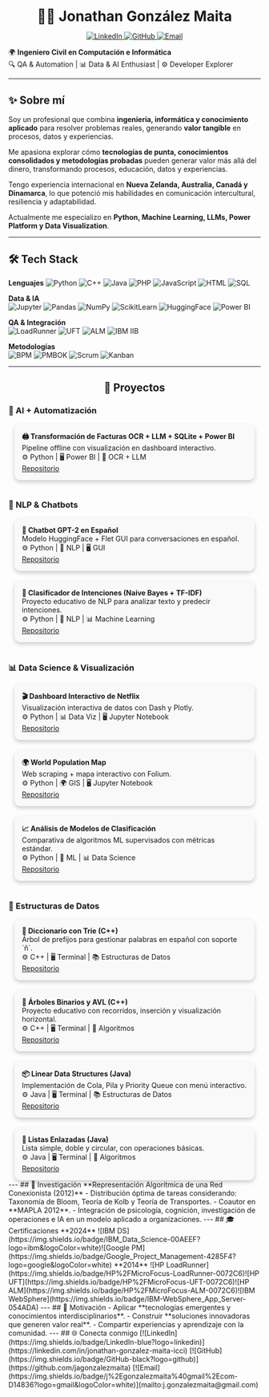 <h1 align="center"  style="margin-bottom:0;">👨‍💻 Jonathan González Maita</h1>

<p align="center">
    <a href="https://linkedin.com/in/jonathan-gonzalez-maita-icci">
        <img src="https://img.shields.io/badge/LinkedIn-blue?style=flat" alt="LinkedIn"/>
    </a>
    <a href="https://github.com/jagonzalezmaita">
        <img src="https://img.shields.io/badge/GitHub-black?style=flat" alt="GitHub"/>
    </a>
    <a href="mailto:j.gonzalezmaita@gmail.com">
        <img src="https://img.shields.io/badge/j.gonzalezmaita@gmail.com-D14836?style=flat" alt="Email"/>
    </a>
</p>

🌍 **Ingeniero Civil en Computación e Informática**  
🔍 QA & Automation | 📊 Data & AI Enthusiast | ⚙️ Developer Explorer  

---

## ✨ Sobre mí
Soy un profesional que combina **ingeniería, informática y conocimiento aplicado** para resolver problemas reales, generando **valor tangible** en procesos, datos y experiencias.  

Me apasiona explorar cómo **tecnologías de punta, conocimientos consolidados y metodologías probadas** pueden generar valor más allá del dinero, transformando procesos, educación, datos y experiencias. 

Tengo experiencia internacional en **Nueva Zelanda, Australia, Canadá y Dinamarca**, lo que potenció mis habilidades en comunicación intercultural, resiliencia y adaptabilidad.   

Actualmente me especializo en **Python, Machine Learning, LLMs, Power Platform y Data Visualization**.

---
## 🛠️ Tech Stack  
**Lenguajes**
![Python](https://img.shields.io/badge/Python-3776AB?logo=python&logoColor=white) ![C++](https://img.shields.io/badge/C++-00599C?logo=c%2B%2B&logoColor=white) ![Java](https://img.shields.io/badge/Java-007396?logo=java&logoColor=white) ![PHP](https://img.shields.io/badge/PHP-777BB4?logo=php&logoColor=white) ![JavaScript](https://img.shields.io/badge/JS-F7DF1E?logo=javascript&logoColor=black) ![HTML](https://img.shields.io/badge/HTML-E34F26?logo=html5&logoColor=white) ![SQL](https://img.shields.io/badge/SQL-4479A1?logo=postgresql&logoColor=white)  

**Data & IA**  
![Jupyter](https://img.shields.io/badge/Jupyter-F37626?logo=jupyter&logoColor=white) ![Pandas](https://img.shields.io/badge/Pandas-150458?logo=pandas&logoColor=white) ![NumPy](https://img.shields.io/badge/NumPy-013243?logo=numpy&logoColor=white) ![ScikitLearn](https://img.shields.io/badge/ScikitLearn-F7931E?logo=scikitlearn&logoColor=white) ![HuggingFace](https://img.shields.io/badge/HuggingFace-FF9900?logo=huggingface&logoColor=white) ![Power BI](https://img.shields.io/badge/PowerBI-F2C811?logo=power-bi&logoColor=black)  

**QA & Integración**  
![LoadRunner](https://img.shields.io/badge/HP%2FMicroFocus-LoadRunner-0072C6) ![UFT](https://img.shields.io/badge/HP%2FMicroFocus-UFT-0072C6) ![ALM](https://img.shields.io/badge/HP%2FMicroFocus-ALM-0072C6) ![IBM IIB](https://img.shields.io/badge/IBM_IIB-054ADA)  

**Metodologías**  
![BPM](https://img.shields.io/badge/BPM-00457C) ![PMBOK](https://img.shields.io/badge/PMBOK-002855) ![Scrum](https://img.shields.io/badge/Scrum-6DB33F?logo=scrumalliance&logoColor=white) ![Kanban](https://img.shields.io/badge/Kanban-0052CC?logo=trello&logoColor=white)  

---
<h2 align="center">📂 Proyectos</h2>
<!-- 🧾 AI + Automatización -->
<h3>🧾 AI + Automatización</h3>
<div style="display:flex; flex-wrap:wrap; gap:20px; justify-content:center;">
    <!-- Tarjeta 1 -->
    <div style="flex:1; min-width:300px; max-width:450px; border-radius:12px; box-shadow:0 4px 8px rgba(0,0,0,0.2); padding:15px; background:#f9f9f9;">
        <strong>🖨️ Transformación de Facturas OCR + LLM + SQLite + Power BI</strong><br>
        Pipeline offline con visualización en dashboard interactivo.<br>
        ⚙️ Python | 🖥️ Power BI | 🤖 OCR + LLM<br>
        <!--
        <img src="https://media.giphy.com/media/3o7TKD1x2g7KbHg3TG/giphy.gif" width="100%"><br>
        -->
        <a href="https://github.com/jagonzalezmaita/facturas-ocr-llm-powerbi">Repositorio</a>
    </div>
</div>
<br>
<!-- 🤖 NLP & Chatbots -->
<h3>🤖 NLP & Chatbots</h3>
<div style="display:flex; flex-wrap:wrap; gap:20px; justify-content:center;">
    <!-- Tarjeta 1 -->
    <div style="flex:1; min-width:300px; max-width:450px; border-radius:12px; box-shadow:0 4px 8px rgba(0,0,0,0.2); padding:15px; background:#f9f9f9;">
        <strong>💬 Chatbot GPT-2 en Español</strong><br>
        Modelo HuggingFace + Flet GUI para conversaciones en español.<br>
        ⚙️ Python | 🤖 NLP | 🖥️ GUI<br>
        <!--
        <img src="https://media.giphy.com/media/3o6Zt6ML6BklcajjsA/giphy.gif" width="100%" style="border-radius:8px;"><br>
        -->
        <a href="https://github.com/jagonzalezmaita/chatbot-DL-gpt">Repositorio</a>
    </div>
   <!-- Tarjeta 2 -->
   <div style="flex:1; min-width:300px; max-width:450px; border-radius:12px; box-shadow:0 4px 8px rgba(0,0,0,0.2); padding:15px; background:#f9f9f9;">
        <strong>🧠 Clasificador de Intenciones (Naive Bayes + TF-IDF)</strong><br>
        Proyecto educativo de NLP para analizar texto y predecir intenciones.<br>
        ⚙️ Python | 🤖 NLP | 📊 Machine Learning<br>
        <!--
        <img src="https://media.giphy.com/media/l0HlBO7eyXzSZkJri/giphy.gif" width="100%" style="border-radius:8px;"><br>
        -->
        <a href="https://github.com/jagonzalezmaita/chatbot-ML-classification-intentions">Repositorio</a>
    </div>
</div>
<br>
<!-- 📊 Data Science & Visualización -->
<h3>📊 Data Science & Visualización</h3>
<div style="display:flex; flex-wrap:wrap; gap:20px; justify-content:center;">
    <!-- Tarjeta 1 -->
    <div style="flex:1; min-width:300px; max-width:450px; border-radius:12px; box-shadow:0 4px 8px rgba(0,0,0,0.2); padding:15px; background:#f9f9f9;">
        <strong>🎬 Dashboard Interactivo de Netflix</strong><br>
        Visualización interactiva de datos con Dash y Plotly.<br>
        ⚙️ Python | 📊 Data Viz | 🖥️ Jupyter Notebook<br>
        <!--
        <img src="https://media.giphy.com/media/3o6ZsYgYF8Qy1AGxv2/giphy.gif" width="100%"><br>
        -->
        <a href="https://github.com/jagonzalezmaita/netflix-data-dashboard">Repositorio</a>
    </div>
   <!-- Tarjeta 2 -->
   <div style="flex:1; min-width:300px; max-width:450px; border-radius:12px; box-shadow:0 4px 8px rgba(0,0,0,0.2); padding:15px; background:#f9f9f9;">
        <strong>🌍 World Population Map</strong><br>
        Web scraping + mapa interactivo con Folium.<br>
        ⚙️ Python | 🌍 GIS | 🖥️ Jupyter Notebook<br>
        <!--
        <img src="https://media.giphy.com/media/l0HlBO7eyXzSZkJri/giphy.gif" width="100%"><br>
        -->
        <a href="https://github.com/jagonzalezmaita/world-population">Repositorio</a>
    </div>
   <!-- Tarjeta 3 -->
   <div style="flex:1; min-width:300px; max-width:450px; border-radius:12px; box-shadow:0 4px 8px rgba(0,0,0,0.2); padding:15px; background:#f9f9f9;">
        <strong>📈 Análisis de Modelos de Clasificación</strong><br>
        Comparativa de algoritmos ML supervisados con métricas estándar.<br>
        ⚙️ Python | 🤖 ML | 📊 Data Science<br>
        <!--
        <img src="https://media.giphy.com/media/l0MYs8yRblpHg1R6A/giphy.gif" width="100%"><br>
        -->
        <a href="https://github.com/jagonzalezmaita/breast-cancer-wisconsin-ML">Repositorio</a>
    </div>
</div>
<br>
<!-- 🔧 Estructuras de Datos -->
<h3>🔧 Estructuras de Datos</h3>
<div style="display:flex; flex-wrap:wrap; gap:20px; justify-content:center;">
    <!-- Tarjeta 1 -->
    <div style="flex:1; min-width:300px; max-width:450px; border-radius:12px; box-shadow:0 4px 8px rgba(0,0,0,0.2); padding:15px; background:#f9f9f9;">
        <strong>📖 Diccionario con Trie (C++) </strong><br>  
        Árbol de prefijos para gestionar palabras en español con soporte `ñ`. <br>
        ⚙️ C++ | 🖥️ Terminal | 📚 Estructuras de Datos <br>
        <!--
        ![GIF](https://media.giphy.com/media/xT0xeJpnrWC4XWblEk/giphy.gif)
        -->
        <a href="https://github.com/jagonzalezmaita/Diccionario-Trie">Repositorio</a>
    </div>

   <!-- Tarjeta 2 -->
   <div style="flex:1; min-width:300px; max-width:450px; border-radius:12px; box-shadow:0 4px 8px rgba(0,0,0,0.2); padding:15px; background:#f9f9f9;">
        <strong>🌳 Árboles Binarios y AVL (C++) </strong><br>  
        Proyecto educativo con recorridos, inserción y visualización horizontal.  <br>
        ⚙️ C++ | 🖥️ Terminal | 🌳 Algoritmos <br>
        <!--
        ![GIF](https://media.giphy.com/media/l0MYt5jPR6QX5pnqM/giphy.gif)
        -->
        <a href="https://github.com/jagonzalezmaita/trees-CPP">Repositorio</a>
    </div>

   <!-- Tarjeta 3 -->
   <div style="flex:1; min-width:300px; max-width:450px; border-radius:12px; box-shadow:0 4px 8px rgba(0,0,0,0.2); padding:15px; background:#f9f9f9;">
        <strong>📦 Linear Data Structures (Java)</strong><br>  
        Implementación de Cola, Pila y Priority Queue con menú interactivo.  <br>
        ⚙️ Java | 🖥️ Terminal | 📚 Estructuras de Datos  <br>
        <!--
        ![GIF](https://media.giphy.com/media/3o7TKD1x2g7KbHg3TG/giphy.gif)  
        -->
        <a href="https://github.com/jagonzalezmaita/Linear-Data-Structures-Java">Repositorio</a>
    </div>

   <!-- Tarjeta 4 -->
   <div style="flex:1; min-width:300px; max-width:450px; border-radius:12px; box-shadow:0 4px 8px rgba(0,0,0,0.2); padding:15px; background:#f9f9f9;">
        <strong>🔗 Listas Enlazadas (Java)</strong><br>  
        Lista simple, doble y circular, con operaciones básicas. <br>
        ⚙️ Java | 🖥️ Terminal | 🔗 Algoritmos <br>
        <!--
        ![GIF](https://media.giphy.com/media/l0MYC0LajbaPoEADu/giphy.gif)
        -->
        <a href="https://github.com/jagonzalezmaita/Linked-List">Repositorio</a>
    </div>
</div>
---
## 🔬 Investigación
**Representación Algorítmica de una Red Conexionista (2012)**  
- Distribución óptima de tareas considerando: Taxonomía de Bloom, Teoría de Kolb y Teoría de Transportes.  
- Coautor en **MAPLA 2012**.  
- Integración de psicología, cognición, investigación de operaciones e IA en un modelo aplicado a organizaciones.  
---
## 🎓 Certificaciones
**2024**
![IBM DS](https://img.shields.io/badge/IBM_Data_Science-00AEEF?logo=ibm&logoColor=white)![Google PM](https://img.shields.io/badge/Google_Project_Management-4285F4?logo=google&logoColor=white)
**2014**  
![HP LoadRunner](https://img.shields.io/badge/HP%2FMicroFocus-LoadRunner-0072C6)![HP UFT](https://img.shields.io/badge/HP%2FMicroFocus-UFT-0072C6)![HP ALM](https://img.shields.io/badge/HP%2FMicroFocus-ALM-0072C6)![IBM WebSphere](https://img.shields.io/badge/IBM-WebSphere_App_Server-054ADA) 
---
## 🚀 Motivación
- Aplicar **tecnologías emergentes y conocimientos interdisciplinarios**.  
- Construir **soluciones innovadoras que generen valor real**.  
- Compartir experiencias y aprendizaje con la comunidad.
---
## 🌐 Conecta conmigo
[![LinkedIn](https://img.shields.io/badge/LinkedIn-blue?logo=linkedin)](https://linkedin.com/in/jonathan-gonzalez-maita-icci)  [![GitHub](https://img.shields.io/badge/GitHub-black?logo=github)](https://github.com/jagonzalezmaita) [![Email](https://img.shields.io/badge/j%2Egonzalezmaita%40gmail%2Ecom-D14836?logo=gmail&logoColor=white)](mailto:j.gonzalezmaita@gmail.com)
